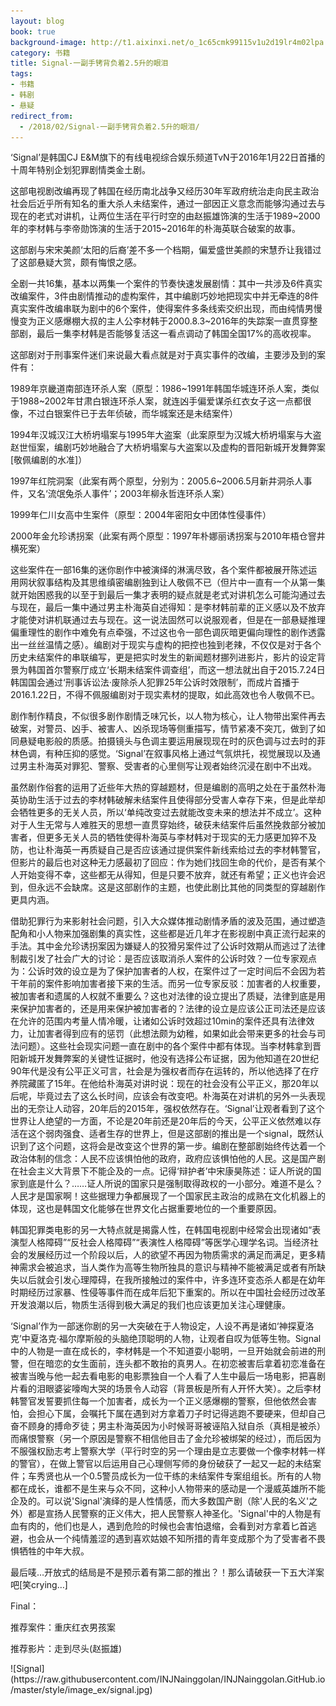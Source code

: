 ```yaml
---
layout: blog
book: true
background-image: http://t1.aixinxi.net/o_1c65cmk99115v1u2d19lr4m02lpa.png-j.jpg
category: 书籍
title: Signal-一副手铐背负着2.5升的眼泪
tags:
- 书籍
- 韩剧
- 悬疑
redirect_from:
  - /2018/02/Signal-一副手铐背负着2.5升的眼泪/
---
```


<p>  ‘Signal’是韩国CJ E&M旗下的有线电视综合娱乐频道TvN于2016年1月22日首播的十周年特别企划犯罪剧情类金土剧。</p>
<p>  这部电视剧改编再现了韩国在经历南北战争又经历30年军政府统治走向民主政治社会后近乎所有知名的重大杀人未结案件，通过一部因正义意念而能够沟通过去与现在的老式对讲机，让两位生活在平行时空的由赵振雄饰演的生活于1989~2000年的李材韩与李帝勋饰演的生活于2015~2016年的朴海英联合破案的故事。</p>
<p>  这部剧与宋宋美颜‘太阳的后裔’差不多一个档期，偏爱盛世美颜的宋慧乔让我错过了这部悬疑大赏，颇有悔恨之感。</p>
<p>  全剧一共16集，基本以两集一个案件的节奏快速发展剧情：其中一共涉及6件真实改编案件，3件由剧情推动的虚构案件，其中编剧巧妙地把现实中并无牵连的8件真实案件改编串联为剧中的6个案件，使得案件多条线索交织出现，而由纯情男慢慢变为正义感爆棚大叔的主人公李材韩于2000.8.3~2016年的失踪案一直贯穿整部剧，最后一集李材韩是否能够复活这一看点调动了韩国全国17%的高收视率。</p>
<p>  这部剧对于刑事案件迷们来说最大看点就是对于真实事件的改编，主要涉及到的案件有：</p>
<p>  1989年京畿道南部连环杀人案（原型：1986~1991年韩国华城连环杀人案，类似于1988~2002年甘肃白银连环杀人案，就连凶手偏爱谋杀红衣女子这一点都很像，不过白银案件已于去年侦破，而华城案还是未结案件）</p>
<p>  1994年汉城汉江大桥坍塌案与1995年大盗案（此案原型为汉城大桥坍塌案与大盗赵世恒案，编剧巧妙地融合了大桥坍塌案与大盗案以及虚构的晋阳新城开发舞弊案[敬佩编剧的水准]）</p>
<p>  1997年红院洞案（此案有两个原型，分别为：2005.6~2006.5月新井洞杀人事件，又名‘流氓兔杀人事件’；2003年柳永哲连环杀人案）</p>
<p>  1999年仁川女高中生案件（原型：2004年密阳女中团体性侵事件）</p>
<p>  2000年金允珍诱拐案（此案有两个原型：1997年朴娜丽诱拐案与2010年梧仓窨井横死案）</p>
<p>  这些案件在一部16集的迷你剧作中被演绎的淋漓尽致，各个案件都被展开陈述运用网状叙事结构及其思维缜密编剧独到让人敬佩不已（但片中一直有一个从第一集就开始困惑我的以至于到最后一集才表明的疑点就是老式对讲机怎么可能沟通过去与现在，最后一集中通过男主朴海英自述得知：是李材韩前辈的正义感以及不放弃才能使对讲机联通过去与现在。这一说法固然可以说服观者，但是在一部悬疑推理偏重理性的剧作中难免有点牵强，不过这也令一部色调灰暗更偏向理性的剧作透露出一丝丝温情之感）。编剧对于现实与虚构的把控也独到老辣，不仅仅是对于各个历史未结案件的串联编写，更是把实时发生的新闻题材挪列进影片，影片的设定背景为韩国首尔警察厅成立‘长期未结案件调查组’，而这一想法就出自于2015.7.24日韩国国会通过‘刑事诉讼法·废除杀人犯罪25年公诉时效限制’，而成片首播于2016.1.22日，不得不佩服编剧对于现实素材的提取，如此高效也令人敬佩不已。</p>
<p>  剧作制作精良，不似很多剧作剧情乏味冗长，以人物为核心，让人物带出案件再去破案，对警员、凶手、被害人、凶杀现场等侧重描写，情节紧凑不突兀，做到了如同悬疑电影般的质感。拍摄镜头与色调主要运用展现现在时的灰色调与过去时的菲林色调，有种压抑的感觉。‘Signal’在叙事风格上通过气氛烘托，视觉展现以及通过男主朴海英对罪犯、警察、受害者的心里侧写让观者始终沉浸在剧中不出戏。</p>
<p>  虽然剧作俗套的运用了近些年大热的穿越题材，但是编剧的高明之处在于虽然朴海英协助生活于过去的李材韩破解未结案件且使得部分受害人幸存下来，但是此举却会牺牲更多的无关人员，所以‘单纯改变过去就能改变未来的想法并不成立’。这种对于人生无常与人难胜天的思想一直贯穿始终，破获未结案件后虽然挽救部分被加害者，但更多无关人员的牺牲使得朴海英与李材韩对于现实的无力感更加猝不及防，也让朴海英一再质疑自己是否应该通过提供案件新线索给过去的李材韩警官，但影片的最后也对这种无力感最初了回应：作为她们找回生命的代价，是否有某个人开始变得不幸，这些都无从得知，但是只要不放弃，就还有希望；正义也许会迟到，但永远不会缺席。这是这部剧作的主题，也使此剧比其他的同类型的穿越剧作更具内涵。</p>
<p>  借助犯罪行为来影射社会问题，引入大众媒体推动剧情矛盾的波及范围，通过塑造配角和小人物来加强剧集的真实性，这些都是近几年才在影视剧中真正流行起来的手法。其中金允珍诱拐案因为嫌疑人的狡猾另案件过了公诉时效期从而逃过了法律制裁引发了社会广大的讨论：是否应该取消杀人案件的公诉时效？一位专家观点为：公诉时效的设立是为了保护加害者的人权，在案件过了一定时间后不会因为若干年前的案件影响加害者接下来的生活。而另一位专家反驳：加害者的人权重要，被加害者和遗属的人权就不重要么？这也对法律的设立提出了质疑，法律到底是用来保护加害者的，还是用来保护被加害者的？法律的设立是应该公正司法还是应该在允许的范围内考量人情冷暖，让诸如公诉时效超过10min的案件还具有法律效力，让加害者得到应有的惩罚（此想法颇为幼稚，如果如此会带来更多的社会与司法问题）。这些社会现实问题一直在剧中的各个案件中都有体现。当李材韩拿到晋阳新城开发舞弊案的关键性证据时，他没有选择公布证据，因为他知道在20世纪90年代是没有公平正义可言，社会是为强权者而存在运转的，所以他选择了在疗养院藏匿了15年。在他给朴海英对讲时说：现在的社会没有公平正义，那20年以后呢，毕竟过去了这么长时间，应该会有改变吧。朴海英在对讲机的另外一头表现出的无奈让人动容，20年后的2015年，强权依然存在。‘Signal’让观者看到了这个世界让人绝望的一方面，不论是20年前还是20年后的今天，公平正义依然难以存活在这个弱肉强食、适者生存的世界上，但是这部剧的推出是一个signal，既然认识到了这个问题，这将会是改变这个世界的第一步。编剧在整部剧始终传达着一个政治体制的信念：人民不应该惧怕他的政府，政府应该惧怕他的人民。这是国产剧在社会主义大背景下不能企及的一点。记得‘辩护者’中宋康昊陈述：证人所说的国家到底是什么？……证人所说的国家只是强制取得政权的一小部分。难道不是么？人民才是国家啊！这些据理力争都展现了一个国家民主政治的成熟在文化机器上的体现，这也是韩国文化能够在世界文化占据重要地位的一个重要原因。</p>
<p>  韩国犯罪类电影的另一大特点就是揭露人性，在韩国电视剧中经常会出现诸如“表演型人格障碍”“反社会人格障碍”“表演性人格障碍”等医学心理学名词。当经济社会的发展经历过一个阶段以后，人的欲望不再因为物质需求的满足而满足，更多精神需求会被追求，当人类作为高等生物所独具的意识与精神不能被满足或者有所缺失以后就会引发心理障碍，在我所接触过的案件中，许多连环变态杀人都是在幼年时期经历过家暴、性侵等事件而在成年后犯下重案的。所以在中国社会经历过改革开发浪潮以后，物质生活得到极大满足的我们也应该更加关注心理健康。</p>
<p>  ‘Signal’作为一部迷你剧的另一大突破在于人物设定，人设不再是诸如‘神探夏洛克’中夏洛克·福尔摩斯般的头脑绝顶聪明的人物，让观者自叹为低等生物。Signal中的人物是一直在成长的，李材韩是一个不知道耍小聪明，一旦开始就会前进的刑警，但在暗恋的女生面前，连头都不敢抬的真男人。在初恋被害后拿着初恋准备在被害当晚与他一起去看电影的电影票独自一个人看了人生中最后一场电影，把喜剧片看的泪眼婆娑嚎啕大哭的场景令人动容（背景板是所有人开怀大笑）。之后李材韩警官发誓要抓住每一个加害者，成长为一个正义感爆棚的警察，但他依然会害怕，会担心下属，会嘱托下属在遇到对方拿着刀子时记得逃跑不要硬来，但却自己奋不顾身的搏命歹徒；男主朴海英因为小时候哥哥被诬陷入狱自杀（真相是被杀）而痛恨警察（另一个原因是警察不相信他目击了金允珍被绑架的经过），而后因为不服强权励志考上警察大学（平行时空的另一个理由是立志要做一个像李材韩一样的警官），在做上警官以后运用自己心理侧写师的身份破获了一起又一起的未结案件；车秀贤也从一个0.5警员成长为一位干练的未结案件专案组组长。所有的人物都在成长，谁都不是生来与众不同，这种小人物带来的感动是一个漫威英雄所不能企及的。可以说'Signal'演绎的是人性情感，而大多数国产剧（除'人民的名义'之外）都是宣扬人民警察的正义伟大，把人民警察人神圣化。'Signal'中的人物是有血有肉的，他们也是人，遇到危险的时候也会害怕退缩，会看到对方拿着匕首逃避，也会从一个纯情羞涩的遇到喜欢姑娘不知所措的青年变成那个为了受害者不畏惧牺牲的中年大叔。</p>
<p>  最后唛…开放式的结局是不是预示着有第二部的推出？！那么请破获一下五大洋案吧[笑crying…]</p>
<p>  Final：</p>
<p>  推荐案件：重庆红衣男孩案</p>
<p>  推荐影片：走到尽头(赵振雄)</p>
![Signal](https://raw.githubusercontent.com/INJNainggolan/INJNainggolan.GitHub.io/master/style/image_ex/signal.jpg)

